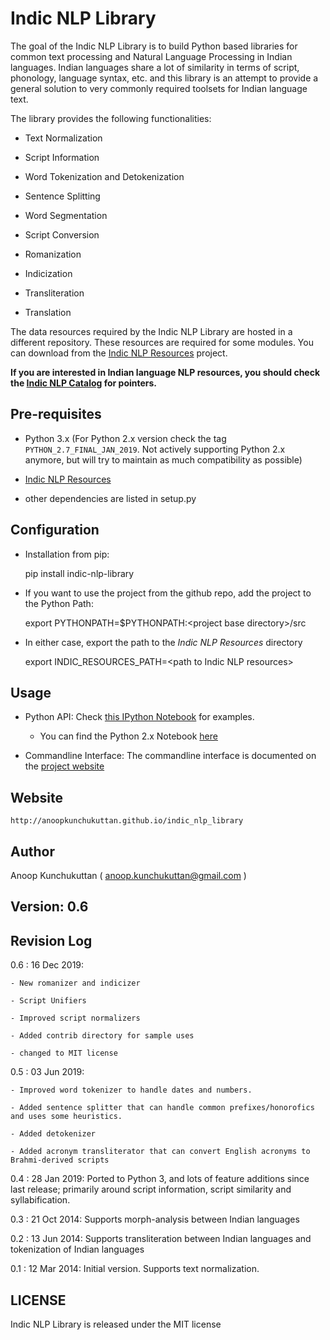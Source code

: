 # Indic NLP Library

The goal of the Indic NLP Library is to build Python based libraries for common text processing and Natural Language Processing in Indian languages. Indian languages share a lot of similarity in terms of script, phonology, language syntax, etc. and this library is an attempt to provide a general solution to very commonly required toolsets for Indian language text.

The library provides the following functionalities:

- Text Normalization
- Script Information
- Word Tokenization and Detokenization
- Sentence Splitting 
- Word Segmentation
- Script Conversion
- Romanization
- Indicization
- Transliteration
- Translation

The data resources required by the Indic NLP Library are hosted in a different repository. These resources are required for some modules. You can download from the [Indic NLP Resources](https://github.com/anoopkunchukuttan/indic_nlp_resources) project. 

**If you are interested in Indian language NLP resources, you should check the [Indic NLP Catalog](https://github.com/anoopkunchukuttan/indic_nlp_library) for pointers.**

## Pre-requisites

- Python 3.x (For Python 2.x version check the tag `PYTHON_2.7_FINAL_JAN_2019`. Not actively supporting Python 2.x anymore, but will try to maintain as much compatibility as possible)
- [Indic NLP Resources](https://github.com/anoopkunchukuttan/indic_nlp_resources)
- other dependencies are listed in setup.py


## Configuration

- Installation from pip:

    pip install indic-nlp-library

- If you want to use the project from the github repo, add the project to the Python Path: 

    export PYTHONPATH=$PYTHONPATH:\<project base directory\>/src

- In either case, export the path to the _Indic NLP Resources_ directory

    export INDIC_RESOURCES_PATH=\<path to Indic NLP resources\> 

## Usage 

- Python API: Check [this IPython Notebook](http://nbviewer.ipython.org/url/anoopkunchukuttan.github.io/indic_nlp_library/doc/indic_nlp_examples.ipynb) for examples.
  - You can find the Python 2.x Notebook [here](http://nbviewer.ipython.org/url/anoopkunchukuttan.github.io/indic_nlp_library/doc/indic_nlp_examples_2_7.ipynb) 
- Commandline Interface: The commandline interface is documented on the [project website](http://anoopkunchukuttan.github.io/indic_nlp_library)

## Website

`http://anoopkunchukuttan.github.io/indic_nlp_library`

## Author
Anoop Kunchukuttan ( anoop.kunchukuttan@gmail.com )

## Version: 0.6

## Revision Log

0.6 : 16 Dec 2019:

    - New romanizer and indicizer
    - Script Unifiers
    - Improved script normalizers
    - Added contrib directory for sample uses
    - changed to MIT license 

0.5 : 03 Jun 2019: 

    - Improved word tokenizer to handle dates and numbers. 
    - Added sentence splitter that can handle common prefixes/honorofics and uses some heuristics.
    - Added detokenizer
    - Added acronym transliterator that can convert English acronyms to Brahmi-derived scripts

0.4 : 28 Jan 2019: Ported to Python 3, and lots of feature additions since last release; primarily around script information, script similarity and syllabification.

0.3 : 21 Oct 2014: Supports morph-analysis between Indian languages

0.2 : 13 Jun 2014: Supports transliteration between Indian languages and tokenization of Indian languages 

0.1 : 12 Mar 2014: Initial version. Supports text normalization.

## LICENSE

Indic NLP Library is released under the MIT license



